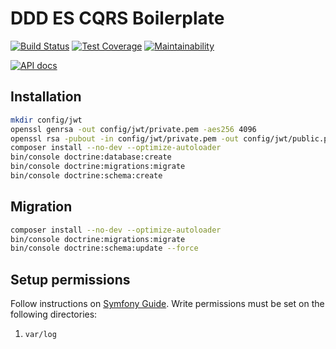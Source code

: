 DDD ES CQRS Boilerplate
=======================

[![Build Status](https://travis-ci.org/Invis1bleReborn/ddd-es-cqrs-boilerplate.svg?branch=develop)](https://travis-ci.org/Invis1bleReborn/ddd-es-cqrs-boilerplate)
[![Test Coverage](https://api.codeclimate.com/v1/badges/85236f7a90b2ebf7ef50/test_coverage)](https://codeclimate.com/github/Invis1bleReborn/ddd-es-cqrs-boilerplate/test_coverage)
[![Maintainability](https://api.codeclimate.com/v1/badges/85236f7a90b2ebf7ef50/maintainability)](https://codeclimate.com/github/Invis1bleReborn/ddd-es-cqrs-boilerplate/maintainability)

[![API docs](https://image.thum.io/get/maxAge/12/width/700/https://ddd-es-cqrs-boilerplate.herokuapp.com/api/docs)](https://bit.ly/2HxD1vy)

Installation
------------

```bash
mkdir config/jwt
openssl genrsa -out config/jwt/private.pem -aes256 4096
openssl rsa -pubout -in config/jwt/private.pem -out config/jwt/public.pem
composer install --no-dev --optimize-autoloader
bin/console doctrine:database:create
bin/console doctrine:migrations:migrate
bin/console doctrine:schema:create
```

Migration
------------

```bash
composer install --no-dev --optimize-autoloader
bin/console doctrine:migrations:migrate
bin/console doctrine:schema:update --force
```

Setup permissions
--------------------

Follow instructions on
[Symfony Guide](https://symfony.com/doc/current/setup/file_permissions.html).
Write permissions must be set on the following directories:

1. `var/log`
